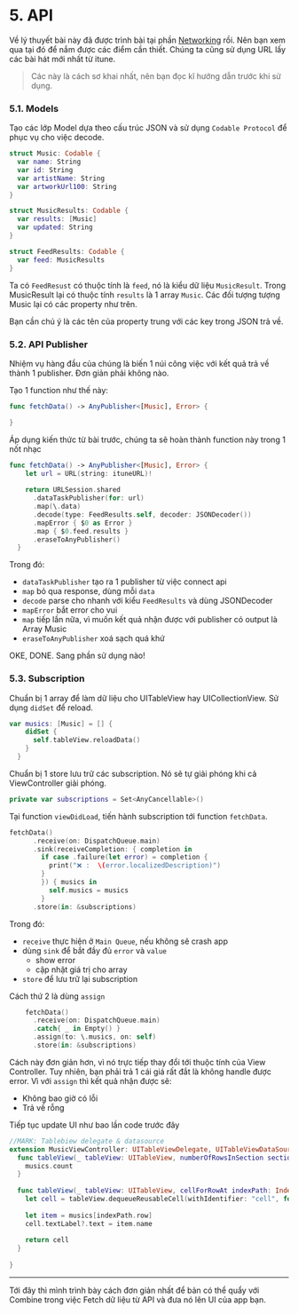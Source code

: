 # 5. API

Về lý thuyết bài này đã được trình bài tại phần [Networking](././05_Networking) rồi. Nên bạn xem qua tại đó để nắm được các điểm cần thiết. Chúng ta cũng sử dụng URL lấy các bài hát mới nhất từ itune.

> Các này là cách sơ khai nhất, nên bạn đọc kĩ hướng dẫn trước khi sử dụng.

### 5.1. Models

Tạo các lớp Model dựa theo cấu trúc JSON và sử dụng `Codable Protocol` để phục vụ cho việc decode.

```swift
struct Music: Codable {
  var name: String
  var id: String
  var artistName: String
  var artworkUrl100: String
}

struct MusicResults: Codable {
  var results: [Music]
  var updated: String
}

struct FeedResults: Codable {
  var feed: MusicResults
}
```

Ta có `FeedResust` có thuộc tính là `feed`, nó là kiểu dữ liệu `MusicResult`. Trong MusicResult lại có thuộc tính `results` là 1 array `Music`. Các đối tượng tượng Music lại có các property như trên.

Bạn cần chú ý là các tên của property trung với các key trong JSON trả về.

### 5.2. API Publisher

Nhiệm vụ hàng đầu của chúng là biến 1 núi công việc với kết quả trả về thành 1 publisher. Đơn giản phải không nào.

Tạo 1 function như thế này:

```swift
func fetchData() -> AnyPublisher<[Music], Error> {

}
```

Áp dụng kiến thức từ bài trước, chúng ta sẽ hoàn thành function này trong 1 nốt nhạc

```swift
func fetchData() -> AnyPublisher<[Music], Error> {
    let url = URL(string: ituneURL)!
    
    return URLSession.shared
      .dataTaskPublisher(for: url)
      .map(\.data)
      .decode(type: FeedResults.self, decoder: JSONDecoder())
      .mapError { $0 as Error }
      .map { $0.feed.results }
      .eraseToAnyPublisher()
  }
```

Trong đó:

* `dataTaskPublisher` tạo ra 1 publisher từ việc connect api
* `map` bỏ qua response, dùng mỗi `data`
* `decode` parse cho nhanh với kiểu `FeedResults` và dùng JSONDecoder
* `mapError` bắt error cho vui
* `map` tiếp lần nữa, vì muốn kết quả nhận được với publisher có output là Array Music
* `eraseToAnyPublisher` xoá sạch quá khứ

OKE, DONE. Sang phần sử dụng nào!

### 5.3. Subscription

Chuẩn bị 1 array để làm dữ liệu cho UITableView hay UICollectionView. Sử dụng `didSet` để reload.

```swift
var musics: [Music] = [] {
    didSet {
      self.tableView.reloadData()
    }
  }
```

Chuẩn bị 1 store lưu trữ các subscription. Nó sẽ tự giải phóng khi cả ViewController giải phóng.

```swift
private var subscriptions = Set<AnyCancellable>()
```

Tại function `viewDidLoad`, tiến hành subscription tới function `fetchData`. 

```swift
fetchData()
      .receive(on: DispatchQueue.main)
      .sink(receiveCompletion: { completion in
        if case .failure(let error) = completion {
          print("❌ :  \(error.localizedDescription)")
        }
        }) { musics in
          self.musics = musics
        }
      .store(in: &subscriptions)
```

Trong đó:

* `receive` thực hiện ở `Main Queue`, nếu không sẽ crash app
* dùng `sink` để bắt đầy đủ `error` và `value`
  * show error
  * cập nhật giá trị cho array
* `store` để lưu trữ lại subscription

Cách thứ 2 là dùng `assign`

```swift
    fetchData()
      .receive(on: DispatchQueue.main)
      .catch{ _ in Empty() }
      .assign(to: \.musics, on: self)
      .store(in: &subscriptions)
```

Cách này đơn giản hơn, vì nó trực tiếp thay đổi tới thuộc tính của View Controller. Tuy nhiên, bạn phải trả 1 cái giá rất đắt là không handle được error. Vì với `assign` thì kết quả nhận được sẽ:

* Không bao giờ có lỗi
* Trả về rỗng

Tiếp tục update UI như bao lần code trước đây

```swift
//MARK: Tablebiew delegate & datasource
extension MusicViewController: UITableViewDelegate, UITableViewDataSource {
  func tableView(_ tableView: UITableView, numberOfRowsInSection section: Int) -> Int {
    musics.count
  }
  
  func tableView(_ tableView: UITableView, cellForRowAt indexPath: IndexPath) -> UITableViewCell {
    let cell = tableView.dequeueReusableCell(withIdentifier: "cell", for: indexPath)
    
    let item = musics[indexPath.row]
    cell.textLabel?.text = item.name
    
    return cell
  }
  
}
```

---

Tới đây thì mình trình bày cách đơn giản nhất để bản có thể quẩy với Combine trong việc Fetch dữ liệu từ API và đưa nó lên UI của app bạn.